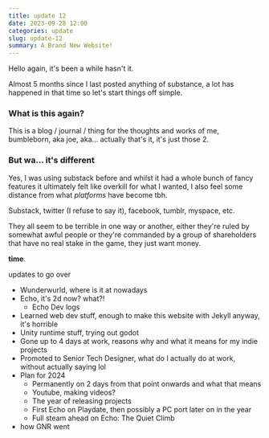 ```yaml
---
title: update 12
date: 2023-09-28 12:00
categories: update
slug: update-12
summary: A Brand New Website!
---
```

Hello again, it's been a while hasn't it.

Almost 5 months since I last posted anything of substance, a lot has happened in that time so let's start things off simple.

### What is this again?

This is a blog / journal / thing for the thoughts and works of me,<br>
bumbleborn, aka joe, aka... actually that's it, it's just those 2.

### But wa... it's different

Yes, I was using substack before and whilst it had a whole bunch of fancy features it ultimately felt like overkill for what I wanted, I also feel some distance from what _platforms_ have become tbh.

Substack, twitter (I refuse to say it), facebook, tumblr, myspace, etc.

They all seem to be terrible in one way or another, either they're ruled by somewhat awful people or they're commanded by a group of shareholders that have no real stake in the game, they just want money.

 <span class="highlighted-text">__time__</span>.

 updates to go over
 - Wunderwurld, where is it at nowadays
 - Echo, it's 2d now? what?!
    - Echo Dev logs
 - Learned web dev stuff, enough to make this website with Jekyll anyway, it's horrible
 - Unity runtime stuff, trying out godot
 - Gone up to 4 days at work, reasons why and what it means for my indie projects
 - Promoted to Senior Tech Designer, what do I actually do at work, without actually saying lol
 - Plan for 2024
    - Permanently on 2 days from that point onwards and what that means
    - Youtube, making videos?
    - The year of releasing projects
    - First Echo on Playdate, then possibly a PC port later on in the year
    - Full steam ahead on Echo: The Quiet Climb
 - how GNR went
